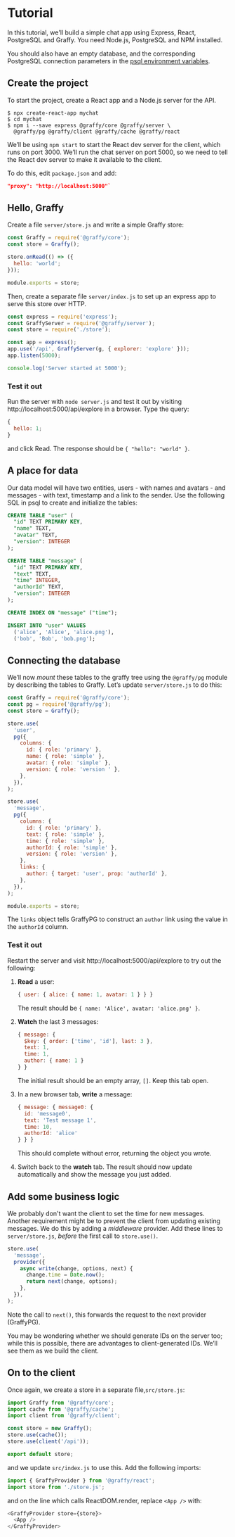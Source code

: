 # Tutorial

In this tutorial, we'll build a simple chat app using Express, React, PostgreSQL and Graffy. You need Node.js, PostgreSQL and NPM installed.

You should also have an empty database, and the corresponding PostgreSQL connection parameters in the [psql environment variables](https://www.postgresql.org/docs/current/libpq-envars.html).

## Create the project

To start the project, create a React app and a Node.js server for the API.

```
$ npx create-react-app mychat
$ cd mychat
$ npm i --save express @graffy/core @graffy/server \
  @graffy/pg @graffy/client @graffy/cache @graffy/react
```

We’ll be using `npm start` to start the React dev server for the client, which runs on port 3000. We’ll run the chat server on port 5000, so we need to tell the React dev server to make it available to the client.

To do this, edit `package.json` and add:

```json
"proxy": "http://localhost:5000"`
```

## Hello, Graffy

Create a file `server/store.js` and write a simple Graffy store:

```js
const Graffy = require('@graffy/core');
const store = Graffy();

store.onRead(() => ({
  hello: 'world';
}));

module.exports = store;
```

Then, create a separate file `server/index.js` to set up an express app to serve this store over HTTP.

```js
const express = require('express');
const GraffyServer = require('@graffy/server');
const store = require('./store');

const app = express();
app.use('/api', GraffyServer(g, { explorer: 'explore' }));
app.listen(5000);

console.log('Server started at 5000');
```

### Test it out

Run the server with `node server.js` and test it out by visiting http://localhost:5000/api/explore in a browser. Type the query:

```js
{
  hello: 1;
}
```

and click Read. The response should be `{ "hello": "world" }`.

## A place for data

Our data model will have two entities, users - with names and avatars - and messages - with text, timestamp and a link to the sender. Use the following SQL in psql to create and initialize the tables:

```sql
CREATE TABLE "user" (
  "id" TEXT PRIMARY KEY,
  "name" TEXT,
  "avatar" TEXT,
  "version": INTEGER
);

CREATE TABLE "message" (
  "id" TEXT PRIMARY KEY,
  "text" TEXT,
  "time" INTEGER,
  "authorId" TEXT,
  "version": INTEGER
);

CREATE INDEX ON "message" ("time");

INSERT INTO "user" VALUES
  ('alice', 'Alice', 'alice.png'),
  ('bob', 'Bob', 'bob.png');
```

## Connecting the database

We’ll now _mount_ these tables to the graffy tree using the `@graffy/pg` module by describing the tables to Graffy. Let’s update `server/store.js` to do this:

```js
const Graffy = require('@graffy/core');
const pg = require('@graffy/pg');
const store = Graffy();

store.use(
  'user',
  pg({
    columns: {
      id: { role: 'primary' },
      name: { role: 'simple' },
      avatar: { role: 'simple' },
      version: { role: 'version ' },
    },
  }),
);

store.use(
  'message',
  pg({
    columns: {
      id: { role: 'primary' },
      text: { role: 'simple' },
      time: { role: 'simple' },
      authorId: { role: 'simple' },
      version: { role: 'version' },
    },
    links: {
      author: { target: 'user', prop: 'authorId' },
    },
  }),
);

module.exports = store;
```

The `links` object tells GraffyPG to construct an `author` link using the value in the `authorId` column.

### Test it out

Restart the server and visit http://localhost:5000/api/explore to try out the following:

1. **Read** a user:

   ```js
   { user: { alice: { name: 1, avatar: 1 } } }
   ```

   The result should be `{ name: 'Alice', avatar: 'alice.png' }`.

2. **Watch** the last 3 messages:

   ```js
   { message: {
     $key: { order: ['time', 'id'], last: 3 },
     text: 1,
     time: 1,
     author: { name: 1 }
   } }
   ```

   The initial result should be an empty array, `[]`. Keep this tab open.

3. In a new browser tab, **write** a message:

   ```js
   { message: { message0: {
     id: 'message0',
     text: 'Test message 1',
     time: 10,
     authorId: 'alice'
   } } }
   ```

   This should complete without error, returning the object you wrote.

4. Switch back to the **watch** tab. The result should now update automatically and show the message you just added.

## Add some business logic

We probably don't want the client to set the time for new messages. Another requirement might be to prevent the client from updating existing messages. We do this by adding a _middleware_ provider. Add these lines to `server/store.js`, _before_ the first call to `store.use()`.

```js
store.use(
  'message',
  provider({
    async write(change, options, next) {
      change.time = Date.now();
      return next(change, options);
    },
  }),
);
```

Note the call to `next()`, this forwards the request to the next provider (GraffyPG).

You may be wondering whether we should generate IDs on the server too; while this is possible, there are advantages to client-generated IDs. We’ll see them as we build the client.

## On to the client

Once again, we create a store in a separate file,`src/store.js`:

```js
import Graffy from '@graffy/core';
import cache from '@graffy/cache';
import client from '@graffy/client';

const store = new Graffy();
store.use(cache());
store.use(client('/api'));

export default store;
```

and we update `src/index.js` to use this. Add the following imports:

```js
import { GraffyProvider } from '@graffy/react';
import store from './store.js';
```

and on the line which calls ReactDOM.render, replace `<App />` with:

```js
<GraffyProvider store={store}>
  <App />
</GraffyProvider>
```
